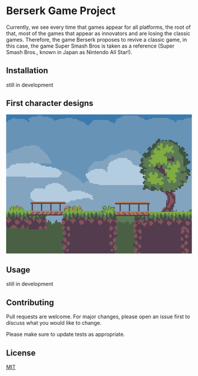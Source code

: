 # Berserk Game Project

Currently, we see every time that games appear for all platforms, the root of that, most of the games that appear as innovators and are losing the classic games. Therefore, the game Berserk proposes to revive a classic game, in this case, the game Super Smash Bros is taken as a reference (Super Smash Bros., known in Japan as Nintendo All Star!).

## Installation

still in development

## First character designs

![](src/desktop/background.png)

## Usage

still in development

## Contributing
Pull requests are welcome. For major changes, please open an issue first to discuss what you would like to change.

Please make sure to update tests as appropriate.

## License
[MIT](https://choosealicense.com/licenses/mit/)
